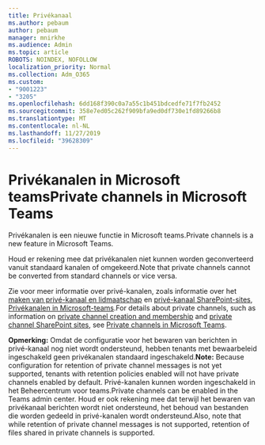 ```yaml
---
title: Privékanaal
ms.author: pebaum
author: pebaum
manager: mnirkhe
ms.audience: Admin
ms.topic: article
ROBOTS: NOINDEX, NOFOLLOW
localization_priority: Normal
ms.collection: Adm_O365
ms.custom:
- "9001223"
- "3205"
ms.openlocfilehash: 6dd168f390c0a7a55c1b451bdcedfe71f7fb2452
ms.sourcegitcommit: 358e7ed05c262f909bfa9ed0df730e1fd89266b8
ms.translationtype: MT
ms.contentlocale: nl-NL
ms.lasthandoff: 11/27/2019
ms.locfileid: "39628309"
---
```

# <a name="private-channels-in-microsoft-teams"></a><span data-ttu-id="8f9e7-102">Privékanalen in Microsoft teams</span><span class="sxs-lookup"><span data-stu-id="8f9e7-102">Private channels in Microsoft Teams</span></span>

<span data-ttu-id="8f9e7-103">Privékanalen is een nieuwe functie in Microsoft teams.</span><span class="sxs-lookup"><span data-stu-id="8f9e7-103">Private channels is a new feature in Microsoft Teams.</span></span> 

<span data-ttu-id="8f9e7-104">Houd er rekening mee dat privékanalen niet kunnen worden geconverteerd vanuit standaard kanalen of omgekeerd.</span><span class="sxs-lookup"><span data-stu-id="8f9e7-104">Note that private channels cannot be converted from standard channels or vice versa.</span></span>

<span data-ttu-id="8f9e7-105">Zie voor meer informatie over privé-kanalen, zoals informatie over het [maken van privé-kanaal en lidmaatschap](https://docs.microsoft.com/MicrosoftTeams/private-channels#private-channel-creation-and-membership) en [privé-kanaal SharePoint-sites](https://docs.microsoft.com/MicrosoftTeams/private-channels#private-channel-sharepoint-sites), [Privékanalen in Microsoft-teams](https://docs.microsoft.com/MicrosoftTeams/private-channels).</span><span class="sxs-lookup"><span data-stu-id="8f9e7-105">For details about private channels, such as information on [private channel creation and membership](https://docs.microsoft.com/MicrosoftTeams/private-channels#private-channel-creation-and-membership) and [private channel SharePoint sites](https://docs.microsoft.com/MicrosoftTeams/private-channels#private-channel-sharepoint-sites), see [Private channels in Microsoft Teams](https://docs.microsoft.com/MicrosoftTeams/private-channels).</span></span> 

<span data-ttu-id="8f9e7-106">**Opmerking:** Omdat de configuratie voor het bewaren van berichten in privé-kanaal nog niet wordt ondersteund, hebben tenants met bewaarbeleid ingeschakeld geen privékanalen standaard ingeschakeld.</span><span class="sxs-lookup"><span data-stu-id="8f9e7-106">**Note:** Because configuration for retention of private channel messages is not yet supported, tenants with retention policies enabled will not have private channels enabled by default.</span></span> <span data-ttu-id="8f9e7-107">Privé-kanalen kunnen worden ingeschakeld in het Beheercentrum voor teams.</span><span class="sxs-lookup"><span data-stu-id="8f9e7-107">Private channels can be enabled in the Teams admin center.</span></span> <span data-ttu-id="8f9e7-108">Houd er ook rekening mee dat terwijl het bewaren van privékanaal berichten wordt niet ondersteund, het behoud van bestanden die worden gedeeld in privé-kanalen wordt ondersteund.</span><span class="sxs-lookup"><span data-stu-id="8f9e7-108">Also, note that while retention of private channel messages is not supported, retention of files shared in private channels is supported.</span></span>